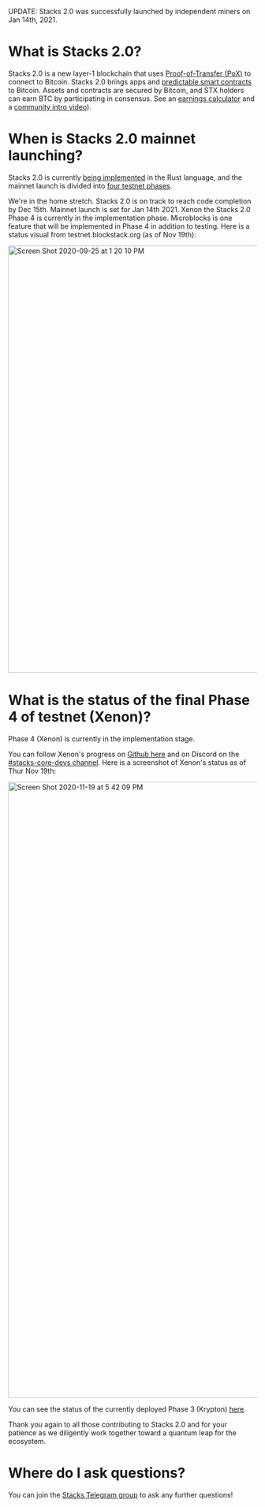 UPDATE: Stacks 2.0 was successfully launched by independent miners on Jan 14th, 2021.

# What is Stacks 2.0?
Stacks 2.0 is a new layer-1 blockchain that uses [Proof-of-Transfer (PoX)](https://blockstack.org/pox.pdf) to connect to Bitcoin. Stacks 2.0 brings apps and [predictable smart contracts](https://clarity-lang.org)
to Bitcoin. Assets and contracts are secured by Bitcoin, and STX holders can earn BTC by participating in consensus. See an [earnings calculator](https://docs.google.com/spreadsheets/d/1OJ_pFQ8njpsBPYtWV9bXRx_aJejeXIkQwwiZzuWhvZQ/edit#gid=505229599) and a [community intro video](http://stacks.zone/#IntroVideo)). 

# When is Stacks 2.0 mainnet launching? 

Stacks 2.0 is currently [being implemented](https://github.com/stacks-network/stacks-blockchain)
in the Rust language, and the mainnet launch is divided into [four testnet phases](https://www.blockstack.org/testnet).

We're in the home stretch. Stacks 2.0 is on track to reach code completion by Dec 15th. Mainnet launch is set for Jan 14th 2021. Xenon the Stacks 2.0 Phase 4 is currently in the implementation phase. Microblocks is one feature that will be implemented in Phase 4 in addition to testing. Here is a status visual from testnet.blockstack.org (as of Nov 19th): 

<img width="866" alt="Screen Shot 2020-09-25 at 1 20 10 PM" src="https://user-images.githubusercontent.com/30627583/94297604-c95d3d00-ff32-11ea-88ce-8f75bfdd7ca7.png">

# What is the status of the final Phase 4 of testnet (Xenon)?

Phase 4 (Xenon) is currently in the implementation stage.

You can follow Xenon's progress on [Github here](https://github.com/orgs/stacks-network/projects) and on Discord on the [#stacks-core-devs channel](https://discord.gg/XYdRyhf).
Here is a screenshot of Xenon's status as of Thur Nov 19th:

<img width="1250" alt="Screen Shot 2020-11-19 at 5 42 09 PM" src="https://user-images.githubusercontent.com/30627583/99733110-a6608c80-2a8e-11eb-8e12-d33fead17e11.png">

You can see the status of the currently deployed Phase 3 (Krypton) [here](http://status.test-blockstack.com/).

Thank you again to all those contributing to Stacks 2.0 and for your patience as we diligently work together toward a quantum leap for the ecosystem.  

# Where do I ask questions?

You can join the [Stacks Telegram group](https://t.me/BlockstackChat) to ask any further questions!
